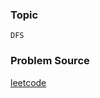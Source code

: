 ### Topic

    DFS

### Problem Source

[leetcode](https://leetcode.com/problems/max-area-of-island/description/)
